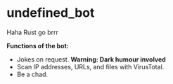 # undefined_bot
Haha Rust go brrr

__Functions of the bot:__
- Jokes on request. **Warning: Dark humour involved**
- Scan IP addresses, URLs, and files with VirusTotal.
- Be a chad.
